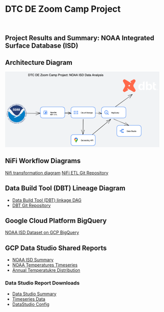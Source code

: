 <h1>DTC DE Zoom Camp Project</h1>
<br>
<h2>Project Results and Summary: NOAA Integrated Surface Database (ISD)</h2>
<p>
<h2>Architecture Diagram</h2>
<img src="https://github.com/ptking777/dtc-de-project/blob/main/images/architecture.png" alt="Architecture Diagram">
<p>
<h2>NiFi Workflow Diagrams</h2>
<a href="https://github.com/ptking777/dtc-de-project/blob/main/images/nifi-data-flow.png">Nifi transformation diagram</a>
<a href="https://github.com/ptking777/dtc_de_nifi_project">NiFi ETL Git Repository</a>
<p>
<h2>Data Build Tool (DBT) Lineage Diagram</h2>
<ul><li>
<a href="https://github.com/ptking777/dtc-de-project/blob/main/images/lineage-dark.png">Data Build Tool (DBT) linkage DAG</a>
</li><li>
<a href="https://github.com/ptking777/dbt_noaa_zoom">DBT Git Repository</a>
  </li>
  </ul>
<p>
<h2>Google Cloud Platform BigQuery</h2>
<a href="https://github.com/ptking777/dtc-de-project/blob/main/images/bigquery1.png">NOAA ISD Dataset on GCP BigQuery</a>
<p>
<h2>GCP Data Studio Shared Reports</h2>
<ul>  
<li> 
<a href="https://datastudio.google.com/reporting/cc59e191-29d1-4ccc-96b9-aa40df0f972a">NOAA ISD Summary</a>
  </li>
  <li>
<a href="https://datastudio.google.com/reporting/84dab303-90a3-4e8a-b198-6301f727a267">NOAA Temperatures Timeseries</a> 
  </li>
  <li>
<a href="https://datastudio.google.com/reporting/14168147-b487-42fb-851f-14f22854592c">Annual Temperatukre Distribution</a>  
  </li>
</ul>  
<p>  
<h3>Data Studio Report Downloads</h3>
<ul>
  <li>
<a href="https://github.com/ptking777/dtc-de-project/blob/main/images/NOAA_ISD_Temperature_Ranges.pdf">Data Studio Summary</a>
  </li><li>
<a href="https://github.com/ptking777/dtc-de-project/blob/main/images/NOAA_ISD%202.pdf">Timeseries Data</a>
  </li><li>
<a href="https://github.com/ptking777/dtc-de-project/blob/main/images/data-studio-config.png">DataStudio Config</a>
  </li>
  </ul>
<br>
<p>
